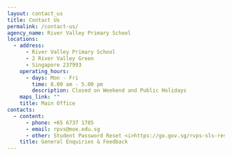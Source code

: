 ```yaml
---
layout: contact_us
title: Contact Us
permalink: /contact-us/
agency_name: River Valley Primary School
locations:
  - address:
      - River Valley Primary School
      - 2 River Valley Green
      - Singapore 237993
    operating_hours:
      - days: Mon - Fri
        time: 8.00 am - 5.00 pm
        description: Closed on Weekend and Public Holidays
    maps_link: ""
    title: Main Office
contacts:
  - content:
      - phone: +65 6737 1785
      - email: rpvs@moe.edu.sg
      - other: Student Password Reset <i>https://go.gov.sg/rvps-sls-reset-request</i>
    title: General Enquiries & Feedback
---
```

